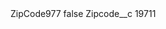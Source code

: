 <?xml version="1.0" encoding="UTF-8"?>
<CustomMetadata xmlns="http://soap.sforce.com/2006/04/metadata" xmlns:xsi="http://www.w3.org/2001/XMLSchema-instance" xmlns:xsd="http://www.w3.org/2001/XMLSchema">
    <label>ZipCode977</label>
    <protected>false</protected>
    <values>
        <field>Zipcode__c</field>
        <value xsi:type="xsd:string">19711</value>
    </values>
</CustomMetadata>
